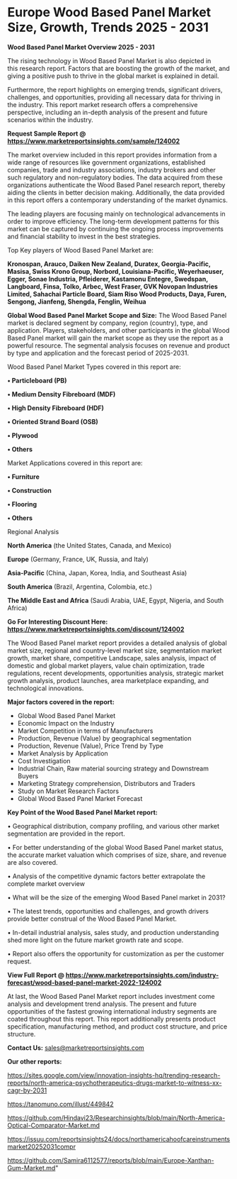 # Europe Wood Based Panel Market Size, Growth, Trends 2025 - 2031

<Strong> Wood Based Panel Market Overview 2025 - 2031</strong>

The rising technology in Wood Based Panel Market is also depicted in this research report. Factors that are boosting the growth of the market, and giving a positive push to thrive in the global market is explained in detail.

Furthermore, the report highlights on emerging trends, significant drivers, challenges, and opportunities, providing all necessary data for thriving in the industry. This report market research offers a comprehensive perspective, including an in-depth analysis of the present and future scenarios within the industry.

<strong>Request Sample Report @ <a href=https://www.marketreportsinsights.com/sample/124002>https://www.marketreportsinsights.com/sample/124002</a></strong>

The market overview included in this report provides information from a wide range of resources like government organizations, established companies, trade and industry associations, industry brokers and other such regulatory and non-regulatory bodies. The data acquired from these organizations authenticate the Wood Based Panel research report, thereby aiding the clients in better decision making. Additionally, the data provided in this report offers a contemporary understanding of the market dynamics.

The leading players are focusing mainly on technological advancements in order to improve efficiency. The long-term development patterns for this market can be captured by continuing the ongoing process improvements and financial stability to invest in the best strategies.

Top Key players of Wood Based Panel Market are:

<strong>Kronospan, Arauco, Daiken New Zealand, Duratex, Georgia-Pacific, Masisa, Swiss Krono Group, Norbord, Louisiana-Pacific, Weyerhaeuser, Egger, Sonae Industria, Pfleiderer, Kastamonu Entegre, Swedspan, Langboard, Finsa, Tolko, Arbec, West Fraser, GVK Novopan Industries Limited, Sahachai Particle Board, Siam Riso Wood Products, Daya, Furen, Sengong, Jianfeng, Shengda, Fenglin, Weihua</strong>

<strong><b>Global Wood Based Panel Market Scope and Size:</b></strong>
The Wood Based Panel market is declared segment by company, region (country), type, and application. Players, stakeholders, and other participants in the global Wood Based Panel market will gain the market scope as they use the report as a powerful resource. The segmental analysis focuses on revenue and product by type and application and the forecast period of 2025-2031.

Wood Based Panel Market Types covered in this report are:

<strong>• Particleboard (PB)

• Medium Density Fibreboard (MDF)

• High Density Fibreboard (HDF)

• Oriented Strand Board (OSB)

• Plywood

• Others</strong>

Market Applications covered in this report are:

<strong>• Furniture

• Construction

• Flooring

• Others</strong> 

Regional Analysis

<strong>North America</strong> (the United States, Canada, and Mexico)

<strong>Europe</strong> (Germany, France, UK, Russia, and Italy)

<strong>Asia-Pacific</strong> (China, Japan, Korea, India, and Southeast Asia)

<strong>South America</strong> (Brazil, Argentina, Colombia, etc.)

<strong>The Middle East and Africa</strong> (Saudi Arabia, UAE, Egypt, Nigeria, and South Africa)

<strong>Go For Interesting Discount Here: <a href=https://www.marketreportsinsights.com/discount/124002>https://www.marketreportsinsights.com/discount/124002</a></strong>

The Wood Based Panel market report provides a detailed analysis of global market size, regional and country-level market size, segmentation market growth, market share, competitive Landscape, sales analysis, impact of domestic and global market players, value chain optimization, trade regulations, recent developments, opportunities analysis, strategic market growth analysis, product launches, area marketplace expanding, and technological innovations.

<strong><b>Major factors covered in the report:</b></strong>
<ul>
  <li>Global Wood Based Panel Market </li>
  <li>Economic Impact on the Industry</li>
  <li>Market Competition in terms of Manufacturers</li>
  <li>Production, Revenue (Value) by geographical segmentation</li>
  <li>Production, Revenue (Value), Price Trend by Type</li>
  <li>Market Analysis by Application</li>
  <li>Cost Investigation</li>
  <li>Industrial Chain, Raw material sourcing strategy and Downstream Buyers</li>
  <li>Marketing Strategy comprehension, Distributors and Traders</li>
  <li>Study on Market Research Factors</li>
  <li>Global Wood Based Panel Market Forecast</li>
</ul>

<strong><b>Key Point of the Wood Based Panel Market report:</b></strong>

• Geographical distribution, company profiling, and various other market segmentation are provided in the report.

• For better understanding of the global Wood Based Panel market status, the accurate market valuation which comprises of size, share, and revenue are also covered.

• Analysis of the competitive dynamic factors better extrapolate the complete market overview

• What will be the size of the emerging Wood Based Panel market in 2031?

• The latest trends, opportunities and challenges, and growth drivers provide better construal of the Wood Based Panel Market.

• In-detail industrial analysis, sales study, and production understanding shed more light on the future market growth rate and scope.

• Report also offers the opportunity for customization as per the customer request.

<strong><b>View Full Report @ <a href=https://www.marketreportsinsights.com/industry-forecast/wood-based-panel-market-2022-124002>https://www.marketreportsinsights.com/industry-forecast/wood-based-panel-market-2022-124002</a></b></strong>


At last, the Wood Based Panel Market report includes investment come analysis and development trend analysis. The present and future opportunities of the fastest growing international industry segments are coated throughout this report. This report additionally presents product specification, manufacturing method, and product cost structure, and price structure.

<strong>Contact Us:</strong>
sales@marketreportsinsights.com

<strong>Our other reports:</strong>

<a href=https://sites.google.com/view/innovation-insights-hq/trending-research-reports/north-america-psychotherapeutics-drugs-market-to-witness-xx-cagr-by-2031>https://sites.google.com/view/innovation-insights-hq/trending-research-reports/north-america-psychotherapeutics-drugs-market-to-witness-xx-cagr-by-2031</a>

<a href=https://tanomuno.com/illust/449842>https://tanomuno.com/illust/449842</a>

<a href=https://github.com/Hindavi23/Researchinsights/blob/main/North-America-Optical-Comparator-Market.md>https://github.com/Hindavi23/Researchinsights/blob/main/North-America-Optical-Comparator-Market.md</a>

<a href=https://issuu.com/reportsinsights24/docs/northamericahoofcareinstrumentsmarket20252031compr>https://issuu.com/reportsinsights24/docs/northamericahoofcareinstrumentsmarket20252031compr</a>

<a href=https://github.com/Samira6112577/reports/blob/main/Europe-Xanthan-Gum-Market.md>https://github.com/Samira6112577/reports/blob/main/Europe-Xanthan-Gum-Market.md</a>"
